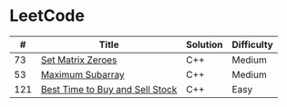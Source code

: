 
LeetCode
========

| # | Title | Solution | Difficulty |
|---| ----- | -------- | ---------- |
|73|[Set Matrix Zeroes](https://leetcode.com/problems/set-matrix-zeroes/)  | C++ | Medium
|53|[ Maximum Subarray](https://leetcode.com/problems/maximum-subarray/)|C++ | Medium
|121|[Best Time to Buy and Sell Stock](https://leetcode.com/problems/best-time-to-buy-and-sell-stock/) | C++ | Easy



